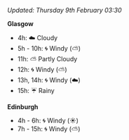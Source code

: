 *Updated: Thursday 9th February 03:30*

**Glasgow**

* 4h: :cloud: Cloudy
* 5h - 10h: :cyclone: Windy (:partly_sunny:)
* 11h: :partly_sunny: Partly Cloudy
* 12h: :cyclone: Windy (:partly_sunny:)
* 13h, 14h: :cyclone: Windy (:cloud:)
* 15h: :umbrella: Rainy

**Edinburgh**

* 4h - 6h: :cyclone: Windy (:sunny:)
* 7h - 15h: :cyclone: Windy (:partly_sunny:)
